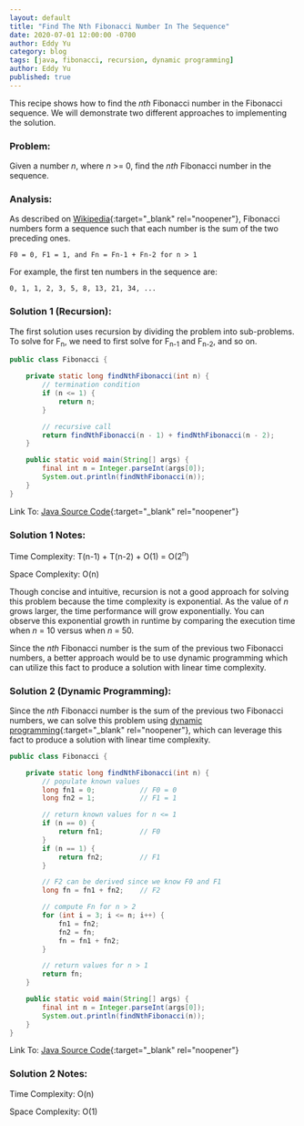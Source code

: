 ```yaml
---
layout: default
title: "Find The Nth Fibonacci Number In The Sequence"
date: 2020-07-01 12:00:00 -0700
author: Eddy Yu
category: blog
tags: [java, fibonacci, recursion, dynamic programming]
author: Eddy Yu
published: true
---
```


This recipe shows how to find the _nth_ Fibonacci number in the Fibonacci
sequence. We will demonstrate two different approaches to implementing
the solution.

### Problem:
Given a number _n_, where _n_ >= 0, find the _nth_ Fibonacci number in the 
sequence.

### Analysis:
As described on [Wikipedia](https://en.wikipedia.org/wiki/Fibonacci_number){:target="_blank" rel="noopener"}, 
Fibonacci numbers form a sequence such that each number is the sum of the two
preceding ones.
```
F0 = 0, F1 = 1, and Fn = Fn-1 + Fn-2 for n > 1
```
For example, the first ten numbers in the sequence are:
```
0, 1, 1, 2, 3, 5, 8, 13, 21, 34, ...
``` 
   
### Solution 1 (Recursion):
The first solution uses recursion by dividing the problem into
sub-problems. To solve for F<sub>n</sub>, we need to first solve for
F<sub>n-1</sub> and F<sub>n-2</sub>, and so on.
```java
public class Fibonacci {

    private static long findNthFibonacci(int n) {
        // termination condition
        if (n <= 1) {
            return n;
        }

        // recursive call
        return findNthFibonacci(n - 1) + findNthFibonacci(n - 2);
    }

    public static void main(String[] args) {
        final int n = Integer.parseInt(args[0]);
        System.out.println(findNthFibonacci(n));
    }
}
``` 
Link To: [Java Source Code](https://github.com/eddycyu/learnbyexample/blob/master/src/main/java/dev/eddycyu/recursion/Fibonacci.java){:target="_blank" rel="noopener"}

### Solution 1 Notes: 
Time Complexity: T(n-1) + T(n-2) + O(1) = O(2<sup>n</sup>)

Space Complexity: O(n)

Though concise and intuitive, recursion is not a good approach for solving this 
problem because the time complexity is exponential. As the value of _n_ grows 
larger, the time performance will grow exponentially. You can observe this 
exponential growth in runtime by comparing the execution time when _n_ = 10 
versus when _n_ = 50.

Since the _nth_ Fibonacci number is the sum of the previous two Fibonacci 
numbers, a better approach would be to use dynamic programming which can 
utilize this fact to produce a solution with linear time complexity.

### Solution 2 (Dynamic Programming):
Since the _nth_ Fibonacci number is the sum of the previous two Fibonacci 
numbers, we can solve this problem using [dynamic programming](https://en.wikipedia.org/wiki/Dynamic_programming){:target="_blank" rel="noopener"}, 
which can leverage this fact to produce a solution with linear time complexity.
```java
public class Fibonacci {

    private static long findNthFibonacci(int n) {
        // populate known values
        long fn1 = 0;           // F0 = 0
        long fn2 = 1;           // F1 = 1

        // return known values for n <= 1
        if (n == 0) {
            return fn1;         // F0
        }
        if (n == 1) {
            return fn2;         // F1
        }

        // F2 can be derived since we know F0 and F1
        long fn = fn1 + fn2;    // F2

        // compute Fn for n > 2
        for (int i = 3; i <= n; i++) {
            fn1 = fn2;
            fn2 = fn;
            fn = fn1 + fn2;
        }

        // return values for n > 1
        return fn;
    }

    public static void main(String[] args) {
        final int n = Integer.parseInt(args[0]);
        System.out.println(findNthFibonacci(n));
    }
}
``` 
Link To: [Java Source Code](https://github.com/eddycyu/learnbyexample/blob/master/src/main/java/dev/eddycyu/dynamicprogramming/Fibonacci.java){:target="_blank" rel="noopener"}

### Solution 2 Notes: 
Time Complexity: O(n)

Space Complexity: O(1)
